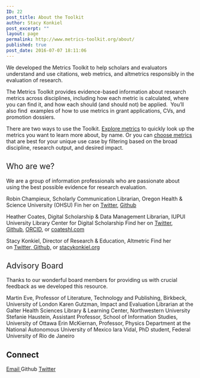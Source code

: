 ```yaml
---
ID: 22
post_title: About the Toolkit
author: Stacy Konkiel
post_excerpt: ""
layout: page
permalink: http://www.metrics-toolkit.org/about/
published: true
post_date: 2016-07-07 18:11:06
---
```

<span style="font-weight: 400;">We developed the Metrics Toolkit to help scholars and evaluators understand and use citations, web metrics, and altmetrics responsibly in the evaluation of research. </span>

<span style="font-weight: 400;">The Metrics Toolkit provides evidence-based information about research metrics across disciplines, including how each metric is calculated, where you can find it, and how each should (and should not) be applied.  You’ll also find  examples of how to use metrics in grant applications, CVs, and promotion dossiers.</span>

<span style="font-weight: 400;">There are two ways to use the Toolkit. <a href="http://metrics-toolkit.org/explore-metrics">Explore metrics</a> to quickly look up the metrics you want to learn more about, by name. Or you can <a href="http://metrics-toolkit.org/choose-metrics/">choose metrics</a> that are best for your unique use case by filtering based on the broad discipline, research output, and desired impact.</span>
<h2><span style="font-weight: 400;">Who are we?</span></h2>
<span style="font-weight: 400;">We are a group of information professionals who are passionate about using the best possible evidence for research evaluation.</span>

<span style="font-weight: 400;">Robin Champieux, Scholarly Communication Librarian, Oregon Health &amp; Science University (OHSU)
Fin her on <a href="https://twitter.com/rchampieux">Twitter</a>, <a href="https://github.com/rchampieux">Github</a></span>

<span style="font-weight: 400;">Heather Coates, Digital Scholarship &amp; Data Management Librarian, IUPUI University Library Center for Digital Scholarship
Find her on <a href="https://twitter.com/iandpangurban">Twitter</a>, <a href="https://github.com/coateshl">Github</a>, </span><span style="font-weight: 400;"><a href="http://orcid.org/0000-0003-4290-6997">ORCID</a>, or </span><a href="http://coateshl.com/"><span style="font-weight: 400;">coateshl.com</span></a>

<span style="font-weight: 400;">Stacy Konkiel, Director of Research &amp; Education, Altmetric
Find her on </span><a href="http://twitter.com/skonkiel"><span style="font-weight: 400;">Twitter, </span></a><a href="https://github.com/skonkiel/"><span style="font-weight: 400;">Github,</span></a> or <a href="http://stacykonkiel.org"><span style="font-weight: 400;">stacykonkiel.org</span></a>
<h2><span style="font-weight: 400;">Advisory Board</span></h2>
<span style="font-weight: 400;">Thanks to our wonderful board members for providing us with crucial feedback as we developed this resource.</span>

<span style="font-weight: 400;">Martin Eve, Professor of Literature, Technology and Publishing, Birkbeck, University of London</span><span style="font-weight: 400;">
</span><span style="font-weight: 400;">Karen Gutzman, Impact and Evaluation Librarian at the Galter Health Sciences Library &amp; Learning Center, Northwestern University</span><span style="font-weight: 400;">
</span><span style="font-weight: 400;">Stefanie Haustein, Assistant Professor, School of Information Studies, University of Ottawa
</span><span style="font-weight: 400;">Erin McKiernan, Professor, Physics Department at the National Autonomous University of Mexico
</span><span style="font-weight: 400;">Iara Vidal, PhD student, Federal University of Rio de Janeiro</span>
<h2>Connect</h2>
<span style="font-weight: 400;"><a href="mailto:metricstoolkit@gmail.com">Email
</a></span>Github
<a href="https://twitter.com/Metrics_Toolkit"><span style="font-weight: 400;">Twitter</span></a>